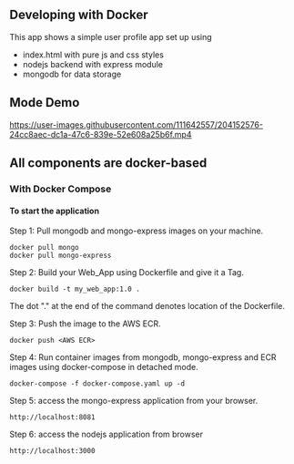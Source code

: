 ## Developing with Docker

This app shows a simple user profile app set up using 
- index.html with pure js and css styles
- nodejs backend with express module
- mongodb for data storage
## Mode Demo




https://user-images.githubusercontent.com/111642557/204152576-24cc8aec-dc1a-47c6-839e-52e608a25b6f.mp4




## All components are docker-based

### With Docker Compose

#### To start the application

Step 1: Pull mongodb and mongo-express images on your machine.

    docker pull mongo
    docker pull mongo-express

Step 2: Build your Web_App using Dockerfile and give it a Tag.

    docker build -t my_web_app:1.0 .
    
The dot "." at the end of the command denotes location of the Dockerfile.


Step 3: Push the image to the AWS ECR.

    docker push <AWS ECR> 
    
Step 4: Run container images from mongodb, mongo-express and ECR images using docker-compose in detached mode.

    docker-compose -f docker-compose.yaml up -d

Step 5: access the mongo-express application from your browser.

    http://localhost:8081

Step 6: access the nodejs application from browser 

    http://localhost:3000

